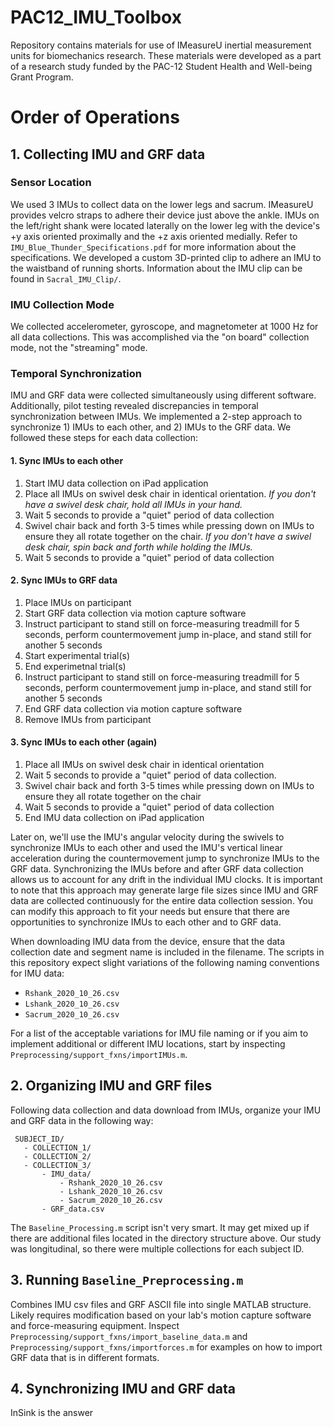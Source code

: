 # PAC12_IMU_Toolbox
Repository contains materials for use of IMeasureU inertial measurement units for biomechanics research. 
These materials were developed as a part of a research study funded by the PAC-12 Student Health and Well-being Grant Program.

# Order of Operations

## 1. Collecting IMU and GRF data
### Sensor Location
We used 3 IMUs to collect data on the lower legs and sacrum. IMeasureU provides velcro straps to adhere their device just
above the ankle. IMUs on the left/right shank were located laterally on the lower leg with the device's +y axis oriented
proximally and the +z axis oriented medially. Refer to `IMU_Blue_Thunder_Specifications.pdf` for more information about
the specifications. We developed a custom 3D-printed clip to adhere an IMU to the waistband of running shorts. 
Information about the IMU clip can be found in `Sacral_IMU_Clip/`. 

### IMU Collection Mode
We collected accelerometer, gyroscope, and magnetometer at 1000 Hz for all data collections. This was accomplished via
the "on board" collection mode, not the "streaming" mode.

### Temporal Synchronization
IMU and GRF data were collected simultaneously using different software. Additionally, pilot testing revealed discrepancies
in temporal synchronization between IMUs. We implemented a 2-step approach to synchronize 1) IMUs to each other, and 2) 
IMUs to the GRF data. We followed these steps for each data collection:

#### 1. Sync IMUs to each other
1. Start IMU data collection on iPad application
1. Place all IMUs on swivel desk chair in identical orientation. *If you don't have a swivel desk chair, hold all IMUs in
your hand.*
1. Wait 5 seconds to provide a "quiet" period of data collection
1. Swivel chair back and forth 3-5 times while pressing down on IMUs to ensure they all rotate together on the chair. *If
you don't have a swivel desk chair, spin back and forth while holding the IMUs.* 
1. Wait 5 seconds to provide a "quiet" period of data collection

#### 2. Sync IMUs to GRF data
1. Place IMUs on participant
1. Start GRF data collection via motion capture software
1. Instruct participant to stand still on force-measuring treadmill for 5 seconds, perform countermovement jump in-place, 
and stand still for another 5 seconds
1. Start experimental trial(s)
1. End experimetnal trial(s)
1. Instruct participant to stand still on force-measuring treadmill for 5 seconds, perform countermovement jump in-place, 
and stand still for another 5 seconds
1. End GRF data collection via motion capture software
1. Remove IMUs from participant

#### 3. Sync IMUs to each other (again)
1. Place all IMUs on swivel desk chair in identical orientation
1. Wait 5 seconds to provide a "quiet" period of data collection.
1. Swivel chair back and forth 3-5 times while pressing down on IMUs to ensure they all rotate together on the chair
1. Wait 5 seconds to provide a "quiet" period of data collection
1. End IMU data collection on iPad application

Later on, we'll use the IMU's angular velocity during the swivels to synchronize IMUs to each other and used the IMU's
vertical linear acceleration during the countermovement jump to synchronize IMUs to the GRF data. Synchronizing the IMUs
before and after GRF data collection allows us to account for any drift in the individual IMU clocks. It is important 
to note that this approach may generate large file sizes since IMU and GRF data are collected continuously for the entire
data collection session. You can modify this approach to fit your needs but ensure that there are opportunities to
synchronize IMUs to each other and to GRF data.

When downloading IMU data from the device, ensure that the data collection date and segment name is included in the 
filename. The scripts in this repository expect slight variations of the following naming conventions for IMU data:

- `Rshank_2020_10_26.csv`
- `Lshank_2020_10_26.csv`
- `Sacrum_2020_10_26.csv`

For a list of the acceptable variations for IMU file naming or if you aim to implement additional or different 
IMU locations, start by inspecting `Preprocessing/support_fxns/importIMUs.m`.

## 2. Organizing IMU and GRF files
Following data collection and data download from IMUs, organize your IMU and GRF data in the following way:
```
 SUBJECT_ID/
   - COLLECTION_1/
   - COLLECTION_2/
   - COLLECTION_3/
       - IMU_data/
           - Rshank_2020_10_26.csv
           - Lshank_2020_10_26.csv
           - Sacrum_2020_10_26.csv
       - GRF_data.csv
```
The `Baseline_Processing.m` script isn't very smart. It may get mixed up if there are additional files located in the
directory structure above. Our study was longitudinal, so there were multiple collections for each subject ID. 

## 3. Running `Baseline_Preprocessing.m`
Combines IMU csv files and GRF ASCII file into single MATLAB structure. Likely requires modification based on your
lab's motion capture software and force-measuring equipment. Inspect `Preprocessing/support_fxns/import_baseline_data.m`
and `Preprocessing/support_fxns/importforces.m` for examples on how to import GRF data that is in different formats. 

## 4. Synchronizing IMU and GRF data
InSink is the answer
    
